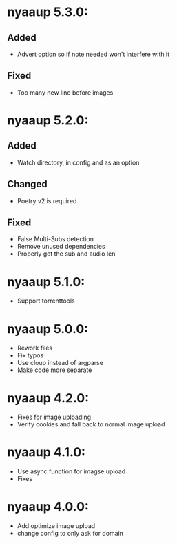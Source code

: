 # nyaaup 5.3.0:
## Added
- Advert option so if note needed won't interfere with it
## Fixed
- Too many new line before images


# nyaaup 5.2.0:
## Added
- Watch directory, in config and as an option
## Changed
- Poetry v2 is required
## Fixed
- False Multi-Subs detection
- Remove unused dependencies
- Properly get the sub and audio len

# nyaaup 5.1.0:
- Support torrenttools

# nyaaup 5.0.0:
- Rework files
- Fix typos
- Use cloup instead of argparse
- Make code more separate

# nyaaup 4.2.0:
- Fixes for image uploading
- Verify cookies and fall back to normal image upload

# nyaaup 4.1.0:
- Use async function for imagse upload
- Fixes

# nyaaup 4.0.0:
- Add optimize image upload
- change config to only ask for domain
